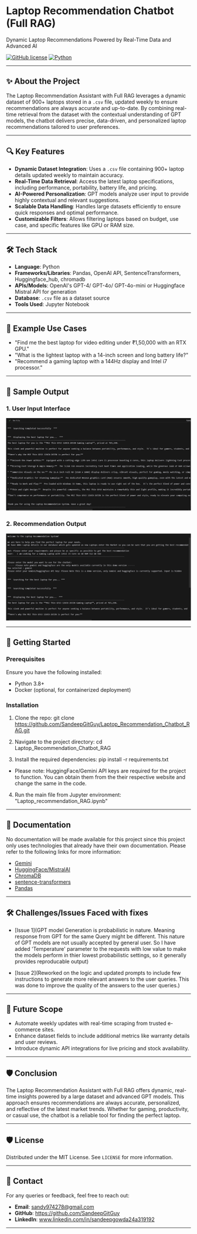# Laptop Recommendation Chatbot (Full RAG)  
Dynamic Laptop Recommendations Powered by Real-Time Data and Advanced AI  

[![GitHub license](https://img.shields.io/badge/license-MIT-blue.svg)](LICENSE)
[![Python](https://img.shields.io/badge/python-3.8%2B-brightgreen.svg)](https://www.python.org/)

---

## ✨ About the Project  
The Laptop Recommendation Assistant with Full RAG leverages a dynamic dataset of 900+ laptops stored in a `.csv` file, updated weekly to ensure recommendations are always accurate and up-to-date. By combining real-time retrieval from the dataset with the contextual understanding of GPT models, the chatbot delivers precise, data-driven, and personalized laptop recommendations tailored to user preferences.  

---

## 🔍 Key Features  
- **Dynamic Dataset Integration**: Uses a `.csv` file containing 900+ laptop details updated weekly to maintain accuracy.  
- **Real-Time Data Retrieval**: Access the latest laptop specifications, including performance, portability, battery life, and pricing.  
- **AI-Powered Personalization**: GPT models analyze user input to provide highly contextual and relevant suggestions.  
- **Scalable Data Handling**: Handles large datasets efficiently to ensure quick responses and optimal performance.  
- **Customizable Filters**: Allows filtering laptops based on budget, use case, and specific features like GPU or RAM size.  

---

## 🛠️ Tech Stack  
- **Language**: Python  
- **Frameworks/Libraries**: Pandas, OpenAI API, SentenceTransformers, Huggingface_hub, chromadb 
- **APIs/Models**: OpenAI's GPT-4/ GPT-4o/ GPT-4o-mini or Huggingface Mistral API for generation  
- **Database**: `.csv` file as a dataset source  
- **Tools Used**: Jupyter Notebook  

---

## 🧪 Example Use Cases  
- "Find me the best laptop for video editing under ₹1,50,000 with an RTX GPU."  
- "What is the lightest laptop with a 14-inch screen and long battery life?"  
- "Recommend a gaming laptop with a 144Hz display and Intel i7 processor."  

---

## 📸 Sample Output
### 1. User Input Interface
![User Input Interface](Sample%20Code%20Output%20Screenshots/Sample%20Code%20Output%201.png)

### 2. Recommendation Output
![Recommendation Output](Sample%20Code%20Output%20Screenshots/Sample%20Code%20Output%202.png)

---

## 🚀 Getting Started

### Prerequisites
Ensure you have the following installed:
- Python 3.8+
- Docker (optional, for containerized deployment)

### Installation
1. Clone the repo:
git clone https://github.com/SandeepGitGuy/Laptop_Recommendation_Chatbot_RAG.git

2. Navigate to the project directory:
cd Laptop_Recommendation_Chatbot_RAG

3. Install the required dependencies:
pip install -r requirements.txt

- Please note: HuggingFace/Gemini API keys are required for the project to function. You can obtain them from the their respective website and change the same in the code.

4. Run the main file from Jupyter environment:
"Laptop_recommendation_RAG.ipynb"

---

## 📖 Documentation
No documentation will be made available for this project since this project only uses technologies that already have their own documentation. Please refer to the following links for more information:
- [Gemini](https://ai.google.dev/gemini-api/docs/models/gemini)
- [HuggingFace/MistralAI](https://huggingface.co/mistralai/Mixtral-8x7B-Instruct-v0.1)
- [ChromaDB](https://docs.trychroma.com/)
- [sentence-transformers](https://www.sbert.net/docs/)
- [Pandas](https://pandas.pydata.org/docs/)

---

## 🛠️ Challenges/Issues Faced with fixes
- [Issue 1](GPT model Generation is probabilistic in nature. Meaning response from GPT for the same Query might be different. This nature of GPT models are
not usually accepted by general user. So I have added 'Temperature' parameter to the requests with low value to make the models perform in thier lowest
probabilistic settings, so it generally provides reproducable output)

- [Issue 2](Reworked on the logic and updated prompts to include few instructions to generate more relevant answers to the user queries. This was done to improve the quality of the answers to the user queries.)

---

## 🚀 Future Scope  
- Automate weekly updates with real-time scraping from trusted e-commerce sites.  
- Enhance dataset fields to include additional metrics like warranty details and user reviews.  
- Introduce dynamic API integrations for live pricing and stock availability.  

---

## 🛡️ Conclusion  
The Laptop Recommendation Assistant with Full RAG offers dynamic, real-time insights powered by a large dataset and advanced GPT models. This approach ensures recommendations are always accurate, personalized, and reflective of the latest market trends. Whether for gaming, productivity, or casual use, the chatbot is a reliable tool for finding the perfect laptop.  

---

## 🛡️ License
Distributed under the MIT License. See `LICENSE` for more information.

---

## 💬 Contact
For any queries or feedback, feel free to reach out:

- **Email**: sandy974278@gmail.com
- **GitHub**: https://github.com/SandeepGitGuy
- **LinkedIn**: www.linkedin.com/in/sandeepgowda24a319192

---